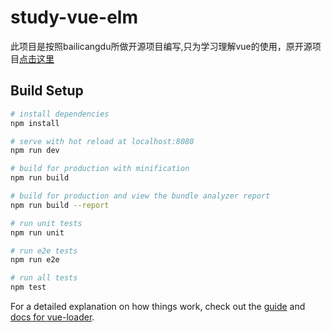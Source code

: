 # study-vue-elm
此项目是按照bailicangdu所做开源项目编写,只为学习理解vue的使用，原开源项目<a href="https://github.com/bailicangdu/vue2-elm" target="_blank">点击这里<a/>

## Build Setup

``` bash
# install dependencies
npm install

# serve with hot reload at localhost:8080
npm run dev

# build for production with minification
npm run build

# build for production and view the bundle analyzer report
npm run build --report

# run unit tests
npm run unit

# run e2e tests
npm run e2e

# run all tests
npm test
```

For a detailed explanation on how things work, check out the [guide](http://vuejs-templates.github.io/webpack/) and [docs for vue-loader](http://vuejs.github.io/vue-loader).
